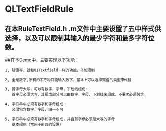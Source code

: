 # QLTextFieldRule

## 在本RuleTextField.h .m文件中主要设置了五中样式供选择，以及可以限制其输入的最少字符和最多字符位数。

##在本Demo中，主要实现以下功能：
	
	1, 随便写，就和UITextfield一样的功能，不加限制
	
	2, 全是数字,所有的字符均只能输入数字，基本上可以选择键盘的类型来代替
	
	3, 首字母大写，可以有数字，字母，下划线组成：
	   首字母必须大写，其组成部分可以由数字，字母，下划线来组成，不要求必须包含
	
	4, 字符串中必须有数字和字母组成：
	   必须包含数字，字母，缺一不可
		
	5, 字符串中必须有数字和字母组成，并且首字母必须是大写的字母
	   基本规则（常用于密码的设置）